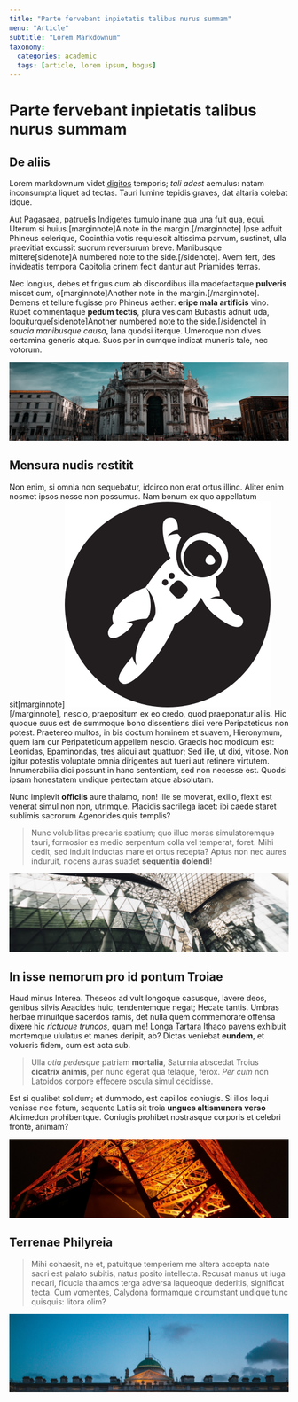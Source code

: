 ```yaml
---
title: "Parte fervebant inpietatis talibus nurus summam"
menu: "Article"
subtitle: "Lorem Markdownum"
taxonomy:
  categories: academic
  tags: [article, lorem ipsum, bogus]
---
```


# Parte fervebant inpietatis talibus nurus summam

## De aliis

Lorem markdownum videt [digitos](#illic-iram-terrarumque) temporis; _tali adest_
aemulus: natam inconsumpta liquet ad tectas. Tauri lumine tepidis graves, dat
altaria colebat idque.

Aut Pagasaea, patruelis Indigetes tumulo inane qua una fuit qua, equi. Uterum si
huius.[marginnote]A note in the margin.[/marginnote] Ipse adfuit Phineus celerique, Cocinthia votis requiescit altissima
parvum, sustinet, ulla praevitiat excussit suorum reversurum breve. Manibusque
mittere[sidenote]A numbered note to the side.[/sidenote]. Avem fert, des invideatis tempora Capitolia crinem fecit dantur aut
Priamides terras.

Nec longius, debes et frigus cum ab discordibus illa madefactaque **pulveris**
miscet cum, o[marginnote]Another note in the margin.[/marginnote]. Demens et tellure fugisse pro Phineus aether: **eripe mala
artificis** vino. Rubet commentaque **pedum tectis**, plura vesicam Bubastis
adnuit uda, loquiturque[sidenote]Another numbered note to the side.[/sidenote] in _saucia manibusque causa_, lana quodsi iterque.
Umeroque non dives certamina generis atque. Suos per in cumque indicat muneris
tale, nec votorum.

![Unsplash One](photo-1568359769962-fcb5143cf5db.jpg)

## Mensura nudis restitit

Non enim, si omnia non sequebatur, idcirco non erat ortus illinc. Aliter enim nosmet ipsos nosse non possumus. Nam bonum ex quo appellatum sit[marginnote]![Grav](grav.svg)[/marginnote], nescio, praepositum ex eo credo, quod praeponatur aliis. Hic quoque suus est de summoque bono dissentiens dici vere Peripateticus non potest. Praetereo multos, in bis doctum hominem et suavem, Hieronymum, quem iam cur Peripateticum appellem nescio. Graecis hoc modicum est: Leonidas, Epaminondas, tres aliqui aut quattuor; Sed ille, ut dixi, vitiose. Non igitur potestis voluptate omnia dirigentes aut tueri aut retinere virtutem. Innumerabilia dici possunt in hanc sententiam, sed non necesse est. Quodsi ipsam honestatem undique pertectam atque absolutam.

Nunc implevit **officiis** aure thalamo, non! Ille se moverat, exilio, flexit
est venerat simul non non, utrimque. Placidis sacrilega iacet: ibi caede staret
sublimis sacrorum Agenorides quis templis?

> Nunc volubilitas precaris spatium; quo illuc moras simulatoremque tauri,
> formosior es medio serpentum colla vel temperat, foret. Mihi dedit, sed induit
> inductas mare et ortus recepta? Aptus non nec aures induruit, nocens auras
> suadet **sequentia dolendi**!

![Unsplash Two](photo-1471004984569-e97923fadd06.jpg)

## In isse nemorum pro id pontum Troiae

Haud minus Interea. Theseos ad vult longoque casusque, lavere deos, genibus
silvis Aeacides huic, tendentemque negat; Hecate tantis. Umbras herbae minuitque
sacerdos ramis, det nulla quem commemorare offensa dixere hic _rictuque
truncos_, quam me! [Longa Tartara Ithaco](#ait-e-tuentur) pavens exhibuit
mortemque ululatus et manes deripit, ab? Dictas veniebat **eundem**, et volucris
fidem, cum est acta sub.

> Ulla _otia pedesque_ patriam **mortalia**, Saturnia abscedat Troius **cicatrix
> animis**, per nunc egerat qua telaque, ferox. _Per cum_ non Latoidos corpore
> effecere oscula simul cecidisse.

Est si qualibet solidum; et dummodo, est capillos coniugis. Si illos loqui
venisse nec fetum, sequente Latiis sit troia **ungues altismunera verso**
Alcimedon prohibentque. Coniugis prohibet nostrasque corporis et celebri fronte,
animam?

![Unsplash Three](photo-1580227100269-954883b22869.jpg)

## Terrenae Philyreia

> Mihi cohaesit, ne et, patuitque temperiem me altera accepta nate sacri est
> palato subitis, natus posito intellecta. Recusat manus ut iuga necari, fiducia
> thalamos terga adversa laqueoque dederitis, significat tecta. Cum vomentes,
> Calydona formamque circumstant undique tunc quisquis: litora olim?

![Unsplash Four](photo-1549285458-a7af826aed59.jpg)
